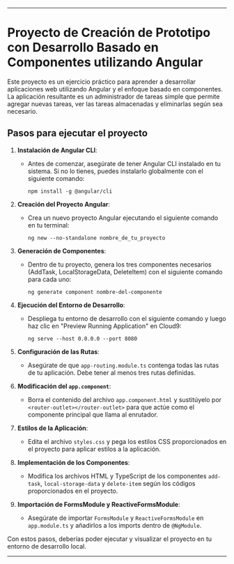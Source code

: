 
---

# Proyecto de Creación de Prototipo con Desarrollo Basado en Componentes utilizando Angular

Este proyecto es un ejercicio práctico para aprender a desarrollar aplicaciones web utilizando Angular y el enfoque basado en componentes. La aplicación resultante es un administrador de tareas simple que permite agregar nuevas tareas, ver las tareas almacenadas y eliminarlas según sea necesario. 

## Pasos para ejecutar el proyecto

1. **Instalación de Angular CLI**:
   - Antes de comenzar, asegúrate de tener Angular CLI instalado en tu sistema. Si no lo tienes, puedes instalarlo globalmente con el siguiente comando:
     ```
     npm install -g @angular/cli
     ```

2. **Creación del Proyecto Angular**:
   - Crea un nuevo proyecto Angular ejecutando el siguiente comando en tu terminal:
     ```
     ng new --no-standalone nombre_de_tu_proyecto
     ```

3. **Generación de Componentes**:
   - Dentro de tu proyecto, genera los tres componentes necesarios (AddTask, LocalStorageData, DeleteItem) con el siguiente comando para cada uno:
     ```
     ng generate component nombre-del-componente
     ```

4. **Ejecución del Entorno de Desarrollo**:
   - Despliega tu entorno de desarrollo con el siguiente comando y luego haz clic en "Preview Running Application" en Cloud9:
     ```
     ng serve --host 0.0.0.0 --port 8080
     ```

5. **Configuración de las Rutas**:
   - Asegúrate de que `app-routing.module.ts` contenga todas las rutas de tu aplicación. Debe tener al menos tres rutas definidas.

6. **Modificación del `app.component`**:
   - Borra el contenido del archivo `app.component.html` y sustitúyelo por `<router-outlet></router-outlet>` para que actúe como el componente principal que llama al enrutador.

7. **Estilos de la Aplicación**:
   - Edita el archivo `styles.css` y pega los estilos CSS proporcionados en el proyecto para aplicar estilos a la aplicación.

8. **Implementación de los Componentes**:
   - Modifica los archivos HTML y TypeScript de los componentes `add-task`, `local-storage-data` y `delete-item` según los códigos proporcionados en el proyecto.

9. **Importación de FormsModule y ReactiveFormsModule**:
   - Asegúrate de importar `FormsModule` y `ReactiveFormsModule` en `app.module.ts` y añadirlos a los imports dentro de `@NgModule`.

Con estos pasos, deberías poder ejecutar y visualizar el proyecto en tu entorno de desarrollo local.

---

